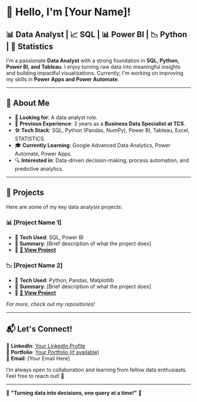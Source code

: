 # 👋 Hello, I'm [Your Name]!

## 📊 Data Analyst | 📈 SQL | 📊 Power BI | 📉 Python | 📂 Statistics

I'm a passionate **Data Analyst** with a strong foundation in **SQL, Python, Power BI, and Tableau**. I enjoy turning raw data into meaningful insights and building impactful visualizations. Currently, I'm working on improving my skills in **Power Apps and Power Automate**.

---

## 🚀 **About Me**
- 🎯 **Looking for**: A data analyst role.
- 💼 **Previous Experience**: 3 years as a **Business Data Specialist at TCS**.
- 🛠️ **Tech Stack**: SQL, Python (Pandas, NumPy), Power BI, Tableau, Excel, STATISTICS.
- 🎓 **Currently Learning**: Google Advanced Data Analytics, Power Automate, Power Apps.
- 🔍 **Interested in**: Data-driven decision-making, process automation, and predictive analytics.

---

## 📌 **Projects**
Here are some of my key data analysis projects:

### 📊 [Project Name 1]
- 🔹 **Tech Used**: SQL, Power BI
- 🔹 **Summary**: [Brief description of what the project does]
- 🔹 **[🔗 View Project](Project_Link_Here)**

### 📉 [Project Name 2]
- 🔹 **Tech Used**: Python, Pandas, Matplotlib
- 🔹 **Summary**: [Brief description of what the project does]
- 🔹 **[🔗 View Project](Project_Link_Here)**

_For more, check out my repositories!_

---

## 📬 **Let's Connect!**
💼 **LinkedIn**: [Your LinkedIn Profile](LinkedIn_Link_Here)  
📂 **Portfolio**: [Your Portfolio (if available)](Portfolio_Link_Here)  
📧 **Email**: [Your Email Here]  

I’m always open to collaboration and learning from fellow data enthusiasts. Feel free to reach out! 🚀  

---

🌟 **"Turning data into decisions, one query at a time!"** 🌟

